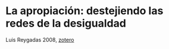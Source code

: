 # La apropiación: destejiendo las redes de la desigualdad
Luis Reygadas 2008, [zotero](zotero://select/items/@reygadas2008)


